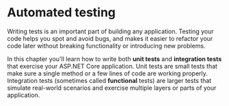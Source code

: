 # Automated testing

Writing tests is an important part of building any application. Testing your code helps you spot and avoid bugs, and makes it easier to refactor your code later without breaking functionality or introducing new problems.

In this chapter you'll learn how to write both **unit tests** and **integration tests** that exercise your ASP.NET Core application. Unit tests are small tests that make sure a single method or a few lines of code are working properly. Integration tests \(sometimes called **functional** tests\) are larger tests that simulate real-world scenarios and exercise multiple layers or parts of your application.

